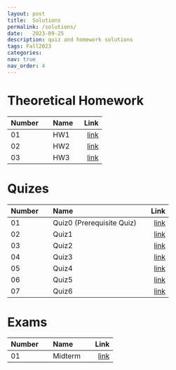 ```yaml
---
layout: post
title:  Solutions
permalink: /solutions/
date:   2023-09-25
description: quiz and homework solutions
tags: Fall2023
categories:
nav: true
nav_order: 4
---
```

# Theoretical Homework

| Number | &nbsp; &nbsp; Name                                                | Link                                           |
| :----  | :---------------------------------------------------------------  | ---------------------------------------------: |
| 01     | &nbsp; &nbsp; HW1 &nbsp; &nbsp;| <a href='/assets/Fall2023/pdf/HW1_SP_2023_Sol.pdf'>link</a> |
| 02     | &nbsp; &nbsp; HW2 &nbsp; &nbsp;| <a href='/assets/Fall2023/pdf/HW2_SP_2023_Sol.pdf'>link</a> |
| 03     | &nbsp; &nbsp; HW3 &nbsp; &nbsp;| <a href='/assets/Fall2023/zip/HW3_SP_2023_Sol.zip'>link</a> |


# Quizes

| Number | &nbsp; &nbsp; Name                                                | Link                                           |
| :----  | :---------------------------------------------------------------  | ---------------------------------------------: |
| 01     | &nbsp; &nbsp; Quiz0 (Prerequisite Quiz) &nbsp; &nbsp;| <a href='/assets/Fall2023/pdf/quiz0_solution.pdf'>link</a> |
| 02     | &nbsp; &nbsp; Quiz1 &nbsp; &nbsp;| <a href='/assets/Fall2023/pdf/quiz1_solution.pdf'>link</a> |
| 03     | &nbsp; &nbsp; Quiz2 &nbsp; &nbsp;| <a href='/assets/Fall2023/pdf/quiz2_solution.pdf'>link</a> |
| 04     | &nbsp; &nbsp; Quiz3 &nbsp; &nbsp;| <a href='/assets/Fall2023/pdf/quiz3_solution.pdf'>link</a> |
| 05     | &nbsp; &nbsp; Quiz4 &nbsp; &nbsp;| <a href='/assets/Fall2023/pdf/quiz4_solution.pdf'>link</a> |
| 06     | &nbsp; &nbsp; Quiz5 &nbsp; &nbsp;| <a href='/assets/Fall2023/pdf/quiz5_solution.pdf'>link</a> |
| 07     | &nbsp; &nbsp; Quiz6 &nbsp; &nbsp;| <a href='/assets/Fall2023/pdf/quiz6_solution.pdf'>link</a> |


# Exams
| Number | &nbsp; &nbsp; Name                                                | Link                                           |
| :----  | :---------------------------------------------------------------  | ---------------------------------------------: |
| 01     | &nbsp; &nbsp; Midterm &nbsp; &nbsp;| <a href='/assets/Fall2023/pdf/Stochastic_Fall2023_MIDTERM_SOLUTIONS.pdf'>link</a> |



